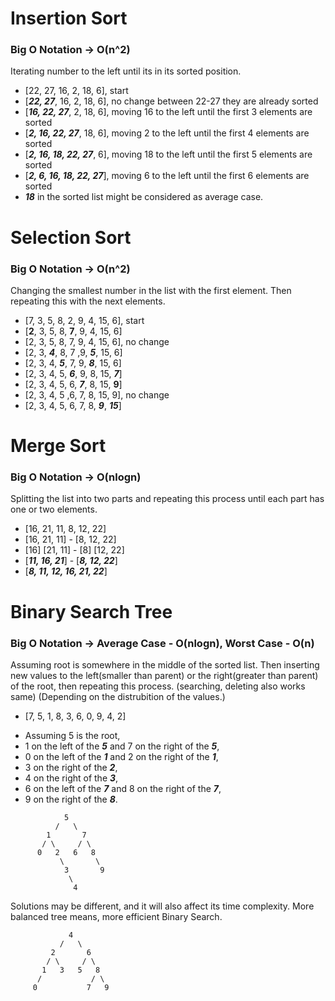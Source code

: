# Insertion Sort
### Big O Notation -> O(n^2)
Iterating number to the left until its in its sorted position.
- [22, 27, 16, 2, 18, 6], start
- [_**22, 27**_, 16, 2, 18, 6], no change between 22-27 they are already sorted
- [_**16, 22, 27**_, 2, 18, 6], moving 16 to the left until the first 3 elements are sorted
- [_**2, 16, 22, 27**_, 18, 6], moving 2 to the left until the first 4 elements are sorted 
- [_**2, 16, 18, 22, 27**_, 6], moving 18 to the left until the first 5 elements are sorted
- [_**2, 6, 16, 18, 22, 27**_], moving 6 to the left until the first 6 elements are sorted
- _**18**_ in the sorted list might be considered as average case.

# Selection Sort
### Big O Notation -> O(n^2)
Changing the smallest number in the list with the first element. Then repeating this with the next elements.
- [7, 3, 5, 8, 2, 9, 4, 15, 6], start
- [**2**, 3, 5, 8, **7**, 9, 4, 15, 6]
- [2, 3, 5, 8, 7, 9, 4, 15, 6], no change
- [2, 3, _**4**_, 8, 7 ,9, _**5**_, 15, 6]
- [2, 3, 4, _**5**_, 7, 9, _**8**_, 15, 6]
- [2, 3, 4, 5, _**6**_, 9, 8, 15, _**7**_]
- [2, 3, 4, 5, 6, _**7**_, 8, 15, **9**]
- [2, 3, 4, 5 ,6, 7, 8, 15, 9], no change
- [2, 3, 4, 5, 6, 7, 8, _**9**_, _**15**_]

# Merge Sort
### Big O Notation -> O(nlogn)
Splitting the list into two parts and repeating this process until each part has one or two elements.
- [16, 21, 11, 8, 12, 22]
- [16, 21, 11] - [8, 12, 22]
- [16] [21, 11] - [8] [12, 22]
- [_**11, 16, 21**_] - [**_8, 12, 22_**]
- [_**8, 11, 12, 16, 21, 22**_]

# Binary Search Tree
### Big O Notation -> Average Case - O(nlogn), Worst Case - O(n)
Assuming root is somewhere in the middle of the sorted list. Then inserting new values to the left(smaller than parent) or the right(greater than parent) of the root, then repeating this process. (searching, deleting also works same) (Depending on the distrubition of the values.)
- [7, 5, 1, 8, 3, 6, 0, 9, 4, 2]
* Assuming 5 is the root,
* 1 on the left of the **_5_** and 7 on the right of the **_5_**,
* 0 on the left of the **_1_** and 2 on the right of the **_1_**,
* 3 on the right of the **_2_**,
* 4 on the right of the **_3_**,
* 6 on the left of the **_7_** and 8 on the right of the **_7_**,
* 9 on the right of the **_8_**.
```               
            5
          /   \       
        1       7
       / \     / \
      0   2   6   8
           \       \
            3       9
             \
              4
```
Solutions may be different, and it will also affect its time complexity. More balanced tree means, more efficient Binary Search.

```               
             4
           /   \       
         2       6
        / \     / \
       1   3   5   8
      /           / \
     0           7   9
```
